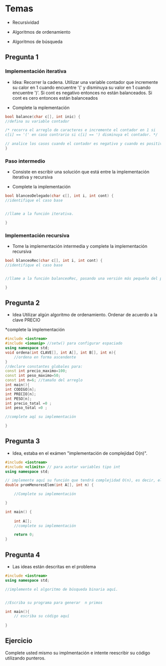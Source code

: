 # Temas
* Recursividad 

* Algoritmos de ordenamiento

* Algoritmos de búsqueda

## Pregunta 1
### Implementación iterativa
* Idea: Recorrer la cadena. Utilizar una variable contador que incremente su calor en 1 cuando encuentre '(' y disminuya su valor en 1 cuando encuentre ')'. Si cont es negativo entonces no están balanceados. Si cont es cero entonces están balanceados

* Complete la mplementación

```C++
bool balance(char c[], int inic) {
//defina su variable contador

/* recorra el arreglo de caracteres e incremente el contador en 1 si
c[i] == '(' en caso contrario si c[i] == ') disminuya el contador. */

// analice los casos cuando el contador es negativo y cuando es positivo o cero retornando valores adecuados. 
}
```

### Paso intermedio 
* Consiste en escribir una solución
  que está entre la implementación
  iterativa y recursiva

* Complete la implementación
```C++
bool blanceoDelegado(char c[], int i, int cont) {
//identifique el caso base


//llame a la función iterativa.

}
```


### Implementación recursiva
* Tome la implementación intermedia y complete la implementación recursiva

```C++
bool blanceoRec(char c[], int i, int cont) {
//identifique el caso base


//llame a la función balanceoRec, pasando una versión más pequeña del problema.

}
```

## Pregunta 2
* Idea Utilizar algún algoritmo de ordenamiento. Ordenar de acuerdo a la clave PRECIO

*complete la implementación

```C++
#include <iostream>
#include <iomanip> //setw() para configurar espaciado
using namespace std;
void ordena(int CLAVE[], int A[], int B[], int n){
	//ordena en forma ascendente
}	
//declare constantes globales para:
const int precio_maximo=100;
const int peso_maximo=50;
const int n=6; //tamaño del arreglo
int main(){
int CODIGO[n];
int PRECIO[n];
int PESO[n];
int precio_total =0 ; 
int peso_total =0 ;

//complete aqí su implementación

}
```


## Pregunta 3
* Idea, estaba en el exámen "implementación de complejidad O(n)". 

```C++
#include <iostream>
#include <climits> // para acotar variables tipo int 
using namespace std;

// implemente aquí su función que tendrá complejidad O(n), es decir, el algoritmo de ....
double promMenoresElem(int A[], int n) {

    //Complete su implementación

}

int main() {
    
    int A[];
    //complete su implementación

    return 0;
}
```


## Pregunta 4
* Las ideas están descritas en el problema
```C++
#include <iostream>
using namespace std;

//implemente el algoritmo de búsqueda binaria aquí.


//Escriba su programa para generar  n primos

int main(){
	// escriba su código aquí
	
}
```

## Ejercicio 
Complete usted mismo su implmentación e intente reescribir su código utilizando punteros.